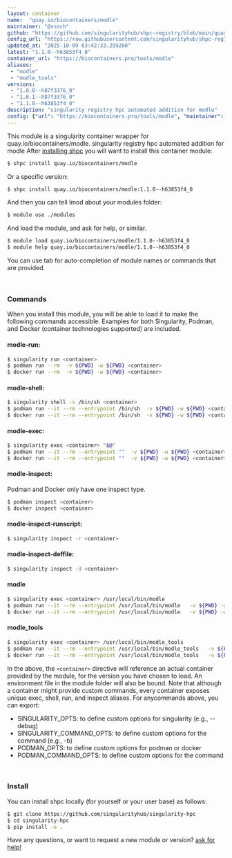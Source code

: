 ```yaml
---
layout: container
name:  "quay.io/biocontainers/modle"
maintainer: "@vsoch"
github: "https://github.com/singularityhub/shpc-registry/blob/main/quay.io/biocontainers/modle/container.yaml"
config_url: "https://raw.githubusercontent.com/singularityhub/shpc-registry/main/quay.io/biocontainers/modle/container.yaml"
updated_at: "2025-10-09 03:42:33.259260"
latest: "1.1.0--h63853f4_0"
container_url: "https://biocontainers.pro/tools/modle"
aliases:
 - "modle"
 - "modle_tools"
versions:
 - "1.0.0--h87f3376_0"
 - "1.0.1--h87f3376_0"
 - "1.1.0--h63853f4_0"
description: "singularity registry hpc automated addition for modle"
config: {"url": "https://biocontainers.pro/tools/modle", "maintainer": "@vsoch", "description": "singularity registry hpc automated addition for modle", "latest": {"1.1.0--h63853f4_0": "sha256:f20c6df66f43c63e7ea2221d38de0b0747f035d54b06c5e5b7f302e49952e8a8"}, "tags": {"1.0.0--h87f3376_0": "sha256:66c28fc5e73fcb3824f740c5aaf7e7426cee6a1b1a451db713eafd6f0ba0f319", "1.0.1--h87f3376_0": "sha256:482e9f5437c4e9ca2874fde2fb2217fde733d891d612320da4eea79e212c5d83", "1.1.0--h63853f4_0": "sha256:f20c6df66f43c63e7ea2221d38de0b0747f035d54b06c5e5b7f302e49952e8a8"}, "docker": "quay.io/biocontainers/modle", "aliases": {"modle": "/usr/local/bin/modle", "modle_tools": "/usr/local/bin/modle_tools"}}
---
```


This module is a singularity container wrapper for quay.io/biocontainers/modle.
singularity registry hpc automated addition for modle
After [installing shpc](#install) you will want to install this container module:


```bash
$ shpc install quay.io/biocontainers/modle
```

Or a specific version:

```bash
$ shpc install quay.io/biocontainers/modle:1.1.0--h63853f4_0
```

And then you can tell lmod about your modules folder:

```bash
$ module use ./modules
```

And load the module, and ask for help, or similar.

```bash
$ module load quay.io/biocontainers/modle/1.1.0--h63853f4_0
$ module help quay.io/biocontainers/modle/1.1.0--h63853f4_0
```

You can use tab for auto-completion of module names or commands that are provided.

<br>

### Commands

When you install this module, you will be able to load it to make the following commands accessible.
Examples for both Singularity, Podman, and Docker (container technologies supported) are included.

#### modle-run:

```bash
$ singularity run <container>
$ podman run --rm  -v ${PWD} -w ${PWD} <container>
$ docker run --rm  -v ${PWD} -w ${PWD} <container>
```

#### modle-shell:

```bash
$ singularity shell -s /bin/sh <container>
$ podman run --it --rm --entrypoint /bin/sh  -v ${PWD} -w ${PWD} <container>
$ docker run --it --rm --entrypoint /bin/sh  -v ${PWD} -w ${PWD} <container>
```

#### modle-exec:

```bash
$ singularity exec <container> "$@"
$ podman run --it --rm --entrypoint ""  -v ${PWD} -w ${PWD} <container> "$@"
$ docker run --it --rm --entrypoint ""  -v ${PWD} -w ${PWD} <container> "$@"
```

#### modle-inspect:

Podman and Docker only have one inspect type.

```bash
$ podman inspect <container>
$ docker inspect <container>
```

#### modle-inspect-runscript:

```bash
$ singularity inspect -r <container>
```

#### modle-inspect-deffile:

```bash
$ singularity inspect -d <container>
```


#### modle

```bash
$ singularity exec <container> /usr/local/bin/modle
$ podman run --it --rm --entrypoint /usr/local/bin/modle   -v ${PWD} -w ${PWD} <container> -c " $@"
$ docker run --it --rm --entrypoint /usr/local/bin/modle   -v ${PWD} -w ${PWD} <container> -c " $@"
```


#### modle_tools

```bash
$ singularity exec <container> /usr/local/bin/modle_tools
$ podman run --it --rm --entrypoint /usr/local/bin/modle_tools   -v ${PWD} -w ${PWD} <container> -c " $@"
$ docker run --it --rm --entrypoint /usr/local/bin/modle_tools   -v ${PWD} -w ${PWD} <container> -c " $@"
```



In the above, the `<container>` directive will reference an actual container provided
by the module, for the version you have chosen to load. An environment file in the
module folder will also be bound. Note that although a container
might provide custom commands, every container exposes unique exec, shell, run, and
inspect aliases. For anycommands above, you can export:

 - SINGULARITY_OPTS: to define custom options for singularity (e.g., --debug)
 - SINGULARITY_COMMAND_OPTS: to define custom options for the command (e.g., -b)
 - PODMAN_OPTS: to define custom options for podman or docker
 - PODMAN_COMMAND_OPTS: to define custom options for the command

<br>

### Install

You can install shpc locally (for yourself or your user base) as follows:

```bash
$ git clone https://github.com/singularityhub/singularity-hpc
$ cd singularity-hpc
$ pip install -e .
```

Have any questions, or want to request a new module or version? [ask for help!](https://github.com/singularityhub/singularity-hpc/issues)